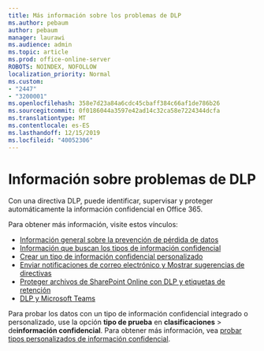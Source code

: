 ```yaml
---
title: Más información sobre los problemas de DLP
ms.author: pebaum
author: pebaum
manager: laurawi
ms.audience: admin
ms.topic: article
ms.prod: office-online-server
ROBOTS: NOINDEX, NOFOLLOW
localization_priority: Normal
ms.custom:
- "2447"
- "3200001"
ms.openlocfilehash: 358e7d23a84a6cdc45cbaff384c66af1de786b26
ms.sourcegitcommit: 0f0186044a3597e42ad14c32ca58e7224344dcfa
ms.translationtype: MT
ms.contentlocale: es-ES
ms.lasthandoff: 12/15/2019
ms.locfileid: "40052306"
---
```

# <a name="information-about-dlp-issues"></a>Información sobre problemas de DLP

Con una directiva DLP, puede identificar, supervisar y proteger automáticamente la información confidencial en Office 365.

Para obtener más información, visite estos vínculos:

- [Información general sobre la prevención de pérdida de datos](https://docs.microsoft.com/office365/securitycompliance/data-loss-prevention-policies)
- [Información que buscan los tipos de información confidencial](https://docs.microsoft.com/office365/securitycompliance/what-the-sensitive-information-types-look-for)
- [Crear un tipo de información confidencial personalizado](https://docs.microsoft.com/office365/securitycompliance/create-a-custom-sensitive-information-type)
- [Enviar notificaciones de correo electrónico y Mostrar sugerencias de directivas](https://docs.microsoft.com/office365/securitycompliance/use-notifications-and-policy-tips)
- [Proteger archivos de SharePoint Online con DLP y etiquetas de retención](https://docs.microsoft.com/office365/securitycompliance/protect-sharepoint-online-files-with-office-365-labels-and-dlp)
- [DLP y Microsoft Teams](https://docs.microsoft.com/office365/securitycompliance/dlp-microsoft-teams)

Para probar los datos con un tipo de información confidencial integrado o personalizado, use la opción **tipo de prueba** en **clasificaciones** > de**información confidencial**. Para obtener más información, vea [probar tipos personalizados de información confidencial](https://docs.microsoft.com/office365/securitycompliance/create-a-custom-sensitive-information-type#test-custom-sensitive-information-types-in-the-security--compliance-center).